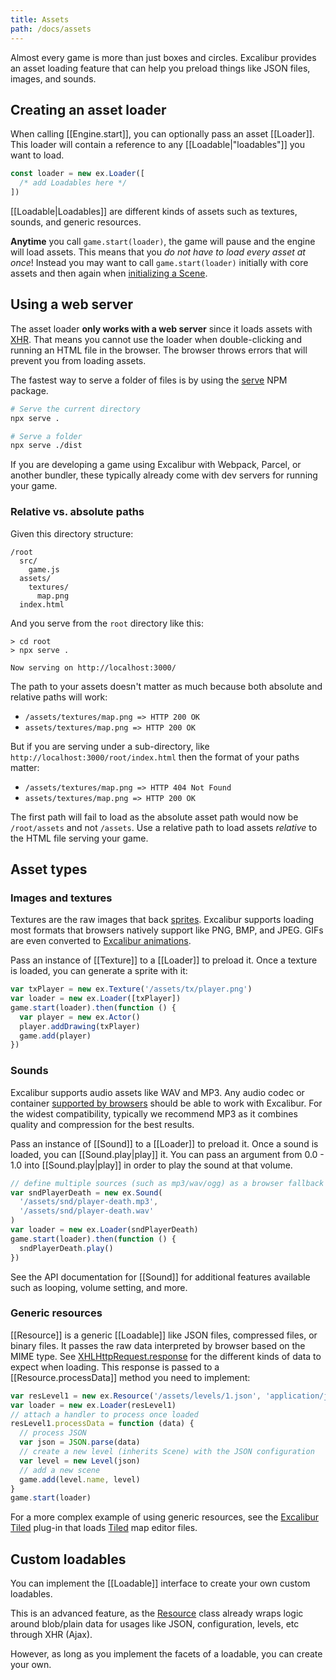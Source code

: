 ```yaml
---
title: Assets
path: /docs/assets
---
```


Almost every game is more than just boxes and circles. Excalibur provides an asset loading feature that can help you preload things like JSON files, images, and sounds.

## Creating an asset loader

When calling [[Engine.start]], you can optionally pass an asset [[Loader]]. This loader will contain a reference to any [[Loadable|"loadables"]] you want to load.

```ts
const loader = new ex.Loader([
  /* add Loadables here */
])
```

[[Loadable|Loadables]] are different kinds of assets such as textures, sounds, and generic resources.

<docs-note>**Anytime** you call `game.start(loader)`, the game will pause and the engine will load assets. This means that you _do not have to load every asset at once_! Instead you may want to call `game.start(loader)` initially with core assets and then again when [initializing a Scene](/docs/scenes#initialization).</docs-note>

## Using a web server

The asset loader **only works with a web server** since it loads assets with [XHR](https://developer.mozilla.org/en-US/docs/Web/API/XMLHttpRequest). That means you cannot use the loader when double-clicking and running an HTML file in the browser. The browser throws errors that will prevent you from loading assets.

The fastest way to serve a folder of files is by using the [serve](https://npmjs.org/package/serve) NPM package.

```bash
# Serve the current directory
npx serve .

# Serve a folder
npx serve ./dist
```

If you are developing a game using Excalibur with Webpack, Parcel, or another bundler, these typically already come with dev servers for running your game.

### Relative vs. absolute paths

Given this directory structure:

```
/root
  src/
    game.js
  assets/
    textures/
      map.png
  index.html
```

And you serve from the `root` directory like this:

```
> cd root
> npx serve .

Now serving on http://localhost:3000/
```

The path to your assets doesn't matter as much because both absolute and relative paths will work:

- `/assets/textures/map.png => HTTP 200 OK`
- `assets/textures/map.png => HTTP 200 OK`

But if you are serving under a sub-directory, like `http://localhost:3000/root/index.html` then the format of your paths matter:

- `/assets/textures/map.png => HTTP 404 Not Found`
- `assets/textures/map.png => HTTP 200 OK`

The first path will fail to load as the absolute asset path would now be `/root/assets` and not `/assets`. Use a relative path to load assets _relative_ to the HTML file serving your game.

## Asset types

### Images and textures

Textures are the raw images that back [sprites](/docs/drawings#sprites). Excalibur supports loading most formats that browsers natively support like PNG, BMP, and JPEG. GIFs are even converted to [Excalibur animations](/docs/drawings#animations).

Pass an instance of [[Texture]] to a [[Loader]] to preload it. Once a texture
is loaded, you can generate a sprite with it:

```js
var txPlayer = new ex.Texture('/assets/tx/player.png')
var loader = new ex.Loader([txPlayer])
game.start(loader).then(function () {
  var player = new ex.Actor()
  player.addDrawing(txPlayer)
  game.add(player)
})
```

### Sounds

Excalibur supports audio assets like WAV and MP3. Any audio codec or container [supported by browsers](https://developer.mozilla.org/en-US/docs/Web/Media/Formats/Audio_codecs) should be able to work with Excalibur. For the widest compatibility, typically we recommend MP3 as it combines quality and compression for the best results.

Pass an instance of [[Sound]] to a [[Loader]] to preload it. Once a sound
is loaded, you can [[Sound.play|play]] it. You can pass an argument from 0.0 - 1.0
into [[Sound.play|play]] in order to play the sound at that volume.

```js
// define multiple sources (such as mp3/wav/ogg) as a browser fallback
var sndPlayerDeath = new ex.Sound(
  '/assets/snd/player-death.mp3',
  '/assets/snd/player-death.wav'
)
var loader = new ex.Loader(sndPlayerDeath)
game.start(loader).then(function () {
  sndPlayerDeath.play()
})
```

See the API documentation for [[Sound]] for additional features available such as looping, volume setting, and more.

### Generic resources

[[Resource]] is a generic [[Loadable]] like JSON files, compressed files, or binary files. It passes the raw data interpreted by browser based on the MIME type. See [XHLHttpRequest.response](https://developer.mozilla.org/en-US/docs/Web/API/XMLHttpRequest/response) for the different kinds of data to expect when loading. This response is passed to a [[Resource.processData]] method you need to implement:

```js
var resLevel1 = new ex.Resource('/assets/levels/1.json', 'application/json')
var loader = new ex.Loader(resLevel1)
// attach a handler to process once loaded
resLevel1.processData = function (data) {
  // process JSON
  var json = JSON.parse(data)
  // create a new level (inherits Scene) with the JSON configuration
  var level = new Level(json)
  // add a new scene
  game.add(level.name, level)
}
game.start(loader)
```

For a more complex example of using generic resources, see the [Excalibur Tiled](https://github.com/excaliburjs/excalibur-tiled) plug-in that loads [Tiled](https://www.mapeditor.org/) map editor files.

## Custom loadables

You can implement the [[Loadable]] interface to create your own custom loadables.

This is an advanced feature, as the [Resource](#generic-resources) class already wraps logic around
blob/plain data for usages like JSON, configuration, levels, etc through XHR (Ajax).

However, as long as you implement the facets of a loadable, you can create your
own.
